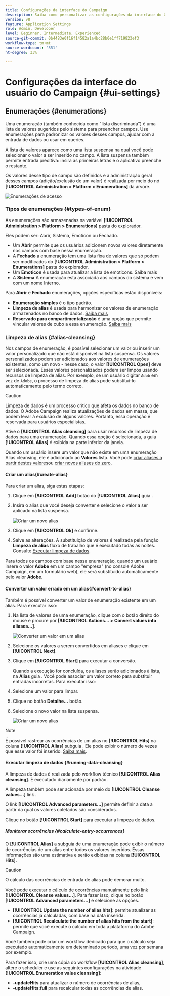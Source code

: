 ```yaml
---
title: Configurações da interface do Campaign
description: Saiba como personalizar as configurações da interface do Campaign
version: v8
feature: Application Settings
role: Admin, Developer
level: Beginner, Intermediate, Experienced
source-git-commit: 0b4483e0f16f14582a1a4bc28b0e1ff719823ef3
workflow-type: tm+mt
source-wordcount: '851'
ht-degree: 33%

---
```


# Configurações da interface do usuário do Campaign {#ui-settings}

## Enumerações {#enumerations}

Uma enumeração (também conhecida como &quot;lista discriminada&quot;) é uma lista de valores sugeridos pelo sistema para preencher campos. Use enumerações para padronizar os valores desses campos, ajudar com a entrada de dados ou usar em queries.

A lista de valores aparece como uma lista suspensa na qual você pode selecionar o valor a ser inserido no campo. A lista suspensa também permite entrada preditiva: insira as primeiras letras e o aplicativo preenche o restante.

Os valores desse tipo de campo são definidos e a administração geral desses campos (adição/exclusão de um valor) é realizada por meio do nó **[!UICONTROL Administration > Platform > Enumerations]** da árvore.

![Enumerações de acesso](assets/enumerations-menu.png)

### Tipos de enumerações {#types-of-enum}

As enumerações são armazenadas na variável **[!UICONTROL Administration > Platform > Enumerations]** pasta do explorador.

Eles podem ser: Abrir, Sistema, Emoticon ou Fechado.

* Um **Abrir** permite que os usuários adicionem novos valores diretamente nos campos com base nessa enumeração.
* A **Fechado** a enumeração tem uma lista fixa de valores que só podem ser modificados do **[!UICONTROL Administration > Platform > Enumerations]** pasta do explorador.
* Um **Emoticon** é usada para atualizar a lista de emoticons. Saiba mais
* A **Sistema** A enumeração está associada aos campos do sistema e vem com um nome Interno.

Para **Abrir** e **Fechado** enumerações, opções específicas estão disponíveis:

* **Enumeração simples** é o tipo padrão.
* **Limpeza de alias** é usada para harmonizar os valores de enumeração armazenados no banco de dados. [Saiba mais](#alias-cleansing)
* **Reservado para compartimentalização** é uma opção que permite vincular valores de cubo a essa enumeração. [Saiba mais](../reporting/gs-cubes.md)


### Limpeza de alias {#alias-cleansing}

Nos campos de enumeração, é possível selecionar um valor ou inserir um valor personalizado que não está disponível na lista suspensa. Os valores personalizados podem ser adicionados aos valores de enumerações existentes, como um novo - nesse caso, o valor **[!UICONTROL Open]** deve ser selecionada. Esses valores personalizados podem ser limpos usando recursos de limpeza de alias. Por exemplo, se um usuário digitar `Adob` em vez de `Adobe`, o processo de limpeza de alias pode substituí-lo automaticamente pelo termo correto.

>[!CAUTION]
>
>Limpeza de dados é um processo crítico que afeta os dados no banco de dados. O Adobe Campaign realiza atualizações de dados em massa, que podem levar à exclusão de alguns valores. Portanto, essa operação é reservada para usuários especialistas.

Ative o **[!UICONTROL Alias cleansing]** para usar recursos de limpeza de dados para uma enumeração. Quando essa opção é selecionada, a guia **[!UICONTROL Alias]** é exibida na parte inferior da janela.

Quando um usuário insere um valor que não existe em uma enumeração Alias cleansing, ele é adicionado ao **Valores** lista. Você pode [criar aliases a partir destes valores](#convert-to-alias)ou [criar novos aliases do zero](#create-alias).

#### Criar um alias{#create-alias}

Para criar um alias, siga estas etapas:

1. Clique em **[!UICONTROL Add]** botão do **[!UICONTROL Alias]** guia .
1. Insira o alias que você deseja converter e selecione o valor a ser aplicado na lista suspensa.

   ![Criar um novo alias](assets/new-alias.png)

1. Clique em **[!UICONTROL Ok]** e confirme.

1. Salve as alterações. A substituição de valores é realizada pela função **Limpeza de alias** fluxo de trabalho que é executado todas as noites. Consulte [Executar limpeza de dados](#running-data-cleansing).

Para todos os campos com base nessa enumeração, quando um usuário insere o valor **Adobe** em um campo &quot;empresa&quot; (no console Adobe Campaign, em um formulário web), ele será substituído automaticamente pelo valor **Adobe**.

#### Converter um valor errado em um alias{#convert-to-alias}

Também é possível converter um valor de enumeração existente em um alias. Para executar isso:

1. Na lista de valores de uma enumeração, clique com o botão direito do mouse e procure por **[!UICONTROL Actions... > Convert values into aliases...]**.

   ![Converter um valor em um alias](assets/convert-into-aliases.png)

1. Selecione os valores a serem convertidos em aliases e clique em **[!UICONTROL Next]**.
1. Clique em **[!UICONTROL Start]** para executar a conversão.

   Quando a execução for concluída, os aliases serão adicionados à lista, na **Alias** guia . Você pode associar um valor correto para substituir entradas incorretas. Para executar isso:

1. Selecione um valor para limpar.
1. Clique no botão **Detalhe...** botão.
1. Selecione o novo valor na lista suspensa.

   ![Criar um novo alias](assets/define-new-alias.png)


>[!NOTE]
>
>É possível rastrear as ocorrências de um alias no **[!UICONTROL Hits]** na coluna **[!UICONTROL Alias]** subguia . Ele pode exibir o número de vezes que esse valor foi inserido.  [Saiba mais](#calculate-entry-occurrences).

#### Executar limpeza de dados {#running-data-cleansing}

A limpeza de dados é realizada pelo workflow técnico **[!UICONTROL Alias cleansing]**. É executado diariamente por padrão.

A limpeza também pode ser acionada por meio do **[!UICONTROL Cleanse values...]** link .

O link **[!UICONTROL Advanced parameters...]** permite definir a data a partir da qual os valores coletados são considerados.

Clique no botão **[!UICONTROL Start]** para executar a limpeza de dados.

##### Monitorar ocorrências {#calculate-entry-occurrences}

O **[!UICONTROL Alias]** a subguia de uma enumeração pode exibir o número de ocorrências de um alias entre todos os valores inseridos. Essas informações são uma estimativa e serão exibidas na coluna **[!UICONTROL Hits]**.

>[!CAUTION]
>
>O cálculo das ocorrências de entrada de alias pode demorar muito.

Você pode executar o cálculo de ocorrências manualmente pelo link **[!UICONTROL Cleanse values...]**. Para fazer isso, clique no botão **[!UICONTROL Advanced parameters...]** e selecione as opções.

* **[!UICONTROL Update the number of alias hits]**: permite atualizar as ocorrências já calculadas, com base na data inserida.
* **[!UICONTROL Recalculate the number of alias hits from the start]**: permite que você execute o cálculo em toda a plataforma do Adobe Campaign.

Você também pode criar um workflow dedicado para que o cálculo seja executado automaticamente em determinado período, uma vez por semana por exemplo.

Para fazer isso, crie uma cópia do workflow **[!UICONTROL Alias cleansing]**, altere o scheduler e use as seguintes configurações na atividade **[!UICONTROL Enumeration value cleansing]**:

* **-updateHits** para atualizar o número de ocorrências de alias,
* **-updateHits:full** para recalcular todas as ocorrências de alias.
